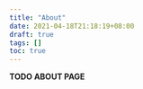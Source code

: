 ```yaml
---
title: "About"
date: 2021-04-18T21:18:19+08:00
draft: true
tags: []
toc: true
---
```


**TODO ABOUT PAGE**
